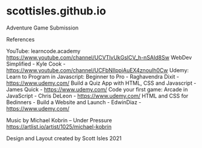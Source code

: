 # scottisles.github.io
Adventure Game Submission

References

YouTube:
learncode.academy https://www.youtube.com/channel/UCVTlvUkGslCV_h-nSAId8Sw
WebDev Simplified - Kyle Cook - https://www.youtube.com/channel/UCFbNIlppjAuEX4znoulh0Cw
Udemy: 
Learn to Program in Javascript: Beginner to Pro - Raghavendra Dixit - https://www.udemy.com/
Build a Quiz App with HTML, CSS and Javascript - James Quick  - https://www.udemy.com/
Code your first game: Arcade in JavaScript - Chris DeLeon - https://www.udemy.com/
HTML and CSS for Bedinners - Build a Website and Launch - EdwinDiaz - https://www.udemy.com/

Music by Michael Kobrin – Under Pressure 
https://artlist.io/artist/1025/michael-kobrin


Design and Layout created by Scott Isles 2021
